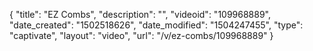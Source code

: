 {
    "title": "EZ Combs",
    "description": "",
    "videoid": "109968889",
    "date_created": "1502518626",
    "date_modified": "1504247455",
    "type": "captivate",
    "layout": "video",
    "url": "\/v\/ez-combs\/109968889"
}